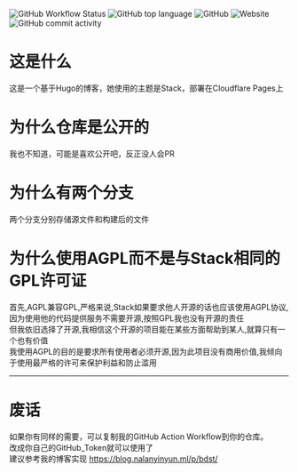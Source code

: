 ![GitHub Workflow Status](https://img.shields.io/github/actions/workflow/status/naranyinyun/Blog/hugo-GitHub_Action.yml?branch=main) ![GitHub top language](https://img.shields.io/github/languages/top/naranyinyun/Blog) ![GitHub](https://img.shields.io/github/license/naranyinyun/Blog) ![Website](https://img.shields.io/website?url=https%3A%2F%2Fblog.nalanyinyun.ml%2F) ![GitHub commit activity](https://img.shields.io/github/commit-activity/y/naranyinyun/Blog) 
# 这是什么
这是一个基于Hugo的博客，她使用的主题是Stack，部署在Cloudflare Pages上
# 为什么仓库是公开的
我也不知道，可能是喜欢公开吧，反正没人会PR
# 为什么有两个分支
两个分支分别存储源文件和构建后的文件  
# 为什么使用AGPL而不是与Stack相同的GPL许可证
首先,AGPL兼容GPL,严格来说,Stack如果要求他人开源的话也应该使用AGPL协议,因为使用他的代码提供服务不需要开源,按照GPL我也没有开源的责任    
但我依旧选择了开源,我相信这个开源的项目能在某些方面帮助到某人,就算只有一个也有价值  
我使用AGPL的目的是要求所有使用者必须开源,因为此项目没有商用价值,我倾向于使用最严格的许可来保护利益和防止滥用  

--------
# 废话
如果你有同样的需要，可以复制我的GitHub Action Workflow到你的仓库。  
改成你自己的GitHub_Token就可以使用了  
建议参考我的博客实现 https://blog.nalanyinyun.ml/p/bdst/ 
